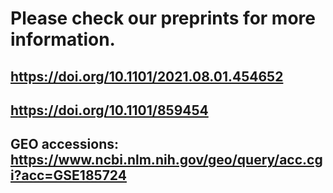 # Please check our preprints for more information.

## https://doi.org/10.1101/2021.08.01.454652

## https://doi.org/10.1101/859454

## GEO accessions: https://www.ncbi.nlm.nih.gov/geo/query/acc.cgi?acc=GSE185724
